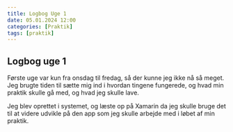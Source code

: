 ```yaml
---
title: Logbog Uge 1
date: 05.01.2024 12:00
categories: [Praktik]
tags: [praktik]
---
```


## Logbog uge 1

Første uge var kun fra onsdag til fredag, så der kunne jeg ikke nå så meget.
Jeg brugte tiden til sætte mig ind i hvordan tingene fungerede, og hvad min praktik skulle gå med, 
og hvad jeg skulle lave.

Jeg blev oprettet i systemet, og læste op på Xamarin da jeg skulle bruge det til at videre udvikle på 
den app som jeg skulle arbejde med i løbet af min praktik.

